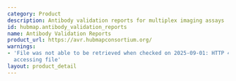```yaml
---
category: Product
description: Antibody validation reports for multiplex imaging assays
id: hubmap.antibody_validation_reports
name: Antibody Validation Reports
product_url: https://avr.hubmapconsortium.org/
warnings:
- 'File was not able to be retrieved when checked on 2025-09-01: HTTP 401 error when
  accessing file'
layout: product_detail
---
```

